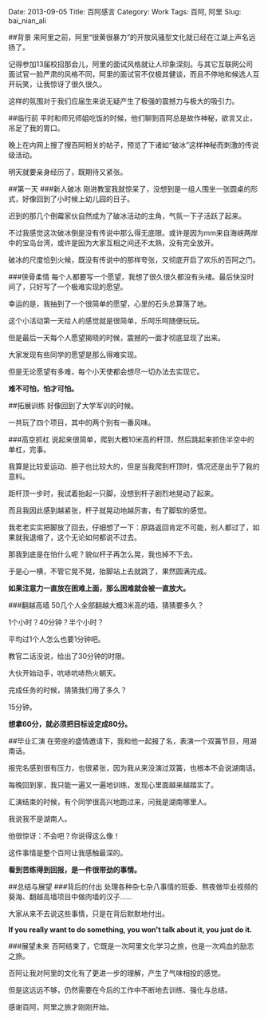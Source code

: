 Date: 2013-09-05
Title: 百阿感言
Category: Work
Tags: 百阿, 阿里
Slug: bai_nian_ali

##背景
来阿里之前，阿里“很黄很暴力”的开放风骚型文化就已经在江湖上声名远扬了。

记得参加13届校招那会儿，阿里的面试风格就让人印象深刻。与其它互联网公司面试官一脸严肃的风格不同，阿里的面试官不仅极其健谈，而且不停地和候选人互开玩笑，让我惊讶了很久很久。

这样的氛围对于我们应届生来说无疑产生了极强的震撼力与极大的吸引力。

##临行前
平时和师兄师姐吃饭的时候，他们聊到百阿总是故作神秘，欲言又止，吊足了我的胃口。

晚上在内网上搜了搜百阿相关的帖子，预览了下诸如“破冰”这样神秘而刺激的传说级活动。

明天就要亲身经历了，既期待又紧张。

##第一天
###新人破冰
刚进教室我就惊呆了，没想到是一组人围坐一张圆桌的形式，好像回到了小时候上幼儿园的日子。

迟到的那几个倒霉家伙自然成为了破冰活动的主角，气氛一下子活跃了起来。

不过我感觉这次破冰倒是没有传说中那么得无底限。或许是因为mm来自海峡两岸中的宝岛台湾，或许是因为大家互相之间还不太熟，没有完全放开。

破冰的尺度恰到火候，既没有传说中的那样夸张，又彻底开启了欢乐的百阿之门。

###侠骨柔情
每个人都要写一个愿望，我想了很久很久都没有头绪。最后快没时间了，只好写了一个极难实现的愿望。

幸运的是，我抽到了一个很简单的愿望，心里的石头总算落了地。

这个小活动第一天给人的感觉就是很简单，乐呵乐呵随便玩玩。

但是最后一天每个人愿望揭晓的时候，震撼的一面才彻底显现了出来。

大家发现有些同学的愿望是那么得难实现。

但是无论愿望有多难，每个小天使都会想尽一切办法去实现它。

**难不可怕，怕才可怕。**

##拓展训练
好像回到了大学军训的时候。

一共玩了四个项目，其中的两个别有一番风味。

###高空抓杠
说起来很简单，爬到大概10米高的杆顶，然后跳起来抓住半空中的单杠，完事。

我算是比较爱运动、胆子也比较大的，但是当我爬到杆顶时，情况还是出乎了我的意料。

距杆顶一步时，我试着抬起一只脚，没想到杆子剧烈地晃动了起来。

而且我因此感到越紧张，杆子就晃动地越厉害，有了脚软的感觉。

我老老实实把脚放了回去，仔细想了一下：原路返回肯定不可能，别人都过了，如果就我退缩了，这个无论如何都说不过去。

那我到底是在怕什么呢？貌似杆子再怎么晃，我也掉不下去。

于是心一横，不管它晃不晃，抬脚站上去就跳了，果然圆满完成。

**如果注意力一直放在困难上面，那么困难就会被一直放大。**

###翻越高墙
50几个人全部翻越大概3米高的墙，猜猜要多久？

1个小时？40分钟？半个小时？

平均过1个人怎么也要1分钟吧。

教官二话没说，给出了30分钟的时限。

大伙开始动手，吭哧吭哧热火朝天。

完成任务的时候，猜猜我们用了多久？

15分钟。

**想拿60分，就必须把目标设定成80分。**

##毕业汇演
在旁座的盛情邀请下，我和他一起报了名，表演一个双簧节目，用湖南话。

报完名感到很有压力，也很紧张，因为我从来没演过双簧，也根本不会说湖南话。

每晚回到家，我只能一遍又一遍地训练，发现心里面越来越踏实了。

汇演结束的时候，有个同学很高兴地跑过来，问我是湖南哪里人。

我说我不是湖南人。

他很惊讶：不会吧？你说得这么像！

这件事情是整个百阿让我感触最深的。

**看到苦练得到回报，是一件很带劲的事情。**

##总结与展望
###背后的付出
处理各种杂七杂八事情的班委、熬夜做毕业视频的葵海、翻越高墙项目中做肉墙的汉子……

大家从来不去说这些事情，只是在背后默默地付出。

**If you really want to do something, you won't talk about it, you just do it.**

###展望未来
百阿结束了，它既是一次阿里文化学习之旅，也是一次鸡血的励志之旅。

百阿让我对阿里的文化有了更进一步的理解，产生了气味相投的感觉。

但是这远远不够，仍然需要在今后的工作中不断地去训练、强化与总结。

感谢百阿，阿里之旅才刚刚开始。